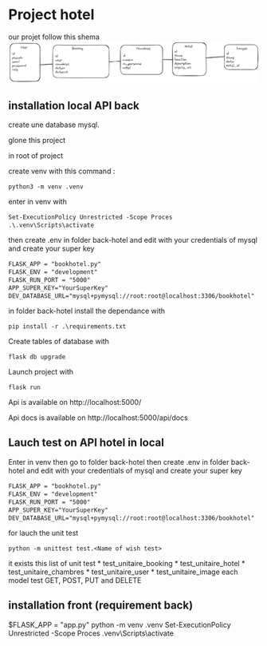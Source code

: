 # Project hotel

our projet follow this shema 
![Alt text](/images/model_db.png "follow this model")



## installation local API back 

create une database mysql.

glone this project

in root of project

create venv with this command :
```
python3 -m venv .venv
```

enter in venv with 
```
Set-ExecutionPolicy Unrestricted -Scope Proces
.\.venv\Scripts\activate
```

then create .env in folder back-hotel and edit with your credentials of mysql and create your super key 
```
FLASK_APP = "bookhotel.py"
FLASK_ENV = "development"
FLASK_RUN_PORT = "5000"
APP_SUPER_KEY="YourSuperKey"
DEV_DATABASE_URL="mysql+pymysql://root:root@localhost:3306/bookhotel"
```

in folder back-hotel install the dependance with
```
pip install -r .\requirements.txt
```

Create tables of database with 
```
flask db upgrade
````

Launch project with 
```
flask run
```

Api is available on http://localhost:5000/ 

Api docs is available on http://localhost:5000/api/docs

## Lauch test  on API hotel in local 

Enter in venv then go to folder back-hotel
then create .env in folder back-hotel and edit with your credentials of mysql and create your super key 
```
FLASK_APP = "bookhotel.py"
FLASK_ENV = "development"
FLASK_RUN_PORT = "5000"
APP_SUPER_KEY="YourSuperKey"
DEV_DATABASE_URL="mysql+pymysql://root:root@localhost:3306/bookhotel"
```

for lauch the unit test 
```
python -m unittest test.<Name of wish test>
```

it exists this list of unit test
    * test_unitaire_booking
    * test_unitaire_hotel
    * test_unitaire_chambres
    * test_unitaire_user
    * test_unitaire_image
each model test GET, POST, PUT and DELETE


## installation front (requirement back)


$FLASK_APP = "app.py"
python -m venv .venv
Set-ExecutionPolicy Unrestricted -Scope Proces
.venv\Scripts\activate